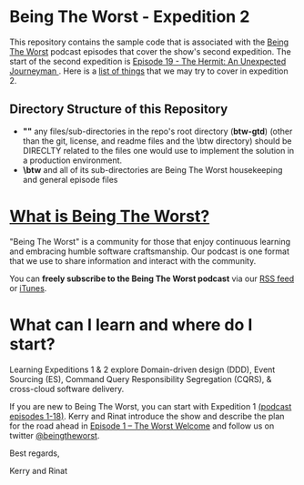 # Being The Worst - Expedition 2 #

This repository contains the sample code that is associated with the [Being The Worst](http://beingtheworst.com/about) podcast episodes that cover the show's second expedition.  The start of the second expedition is [Episode 19 - The Hermit: An Unexpected Journeyman ](http://beingtheworst.com/2012/episode-19-the-hermit-an-unexpected-journeyman).  Here is a [list of things](https://github.com/beingtheworst/btw-gtd/blob/master/btw/Itinerary_for_Expedition_2.md) that we may try to cover in expedition 2.

## Directory Structure of this Repository ##

- **"\"** any files/sub-directories in the repo's root directory (**btw-gtd**) (other than the  git, license, and readme files and the \btw directory) should be DIRECLTY related to the files one would use to implement the solution in a production environment. 
- **\btw** and all of its sub-directories are Being The Worst housekeeping and general episode files

# [What is Being The Worst?](http://beingtheworst.com/about) #

"Being The Worst" is a community for those that enjoy continuous learning and embracing humble software craftsmanship.  Our podcast is one format that we use to share information and interact with the community.

You can **freely subscribe to the Being The Worst podcast** via our [RSS feed](http://beingtheworst.com/feed) or [iTunes](http://itunes.apple.com/us/podcast/being-the-worst/id554597082).

# What can I learn and where do I start? #

Learning Expeditions 1 & 2 explore Domain-driven design (DDD), Event Sourcing (ES), Command Query Responsibility Segregation (CQRS), & cross-cloud software delivery.

If you are new to Being The Worst, you can start with Expedition 1 [(podcast episodes 1-18)](http://beingtheworst.com/category/podcasts).  Kerry and Rinat introduce the show and describe the plan for the road ahead in [Episode 1 – The Worst Welcome](http://beingtheworst.com/2012/episode-1-the-worst-welcome) and follow us on twitter [@beingtheworst](https://twitter.com/beingtheworst).


Best regards,

Kerry and Rinat